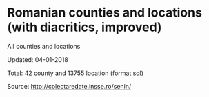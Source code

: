 # Romanian counties and locations (with diacritics, improved)
All counties and locations

Updated: 04-01-2018

Total: 42 county and 13755 location (format sql)

Source:
http://colectaredate.insse.ro/senin/
